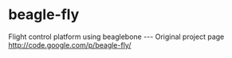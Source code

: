 beagle-fly
==========

Flight control platform using beaglebone --- Original project page http://code.google.com/p/beagle-fly/
